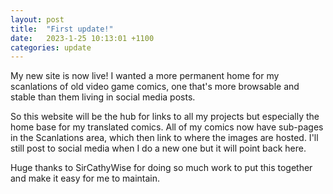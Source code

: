 ```yaml
---
layout: post
title:  "First update!"
date:   2023-1-25 10:13:01 +1100
categories: update
---
```

My new site is now live! I wanted a more permanent home for my scanlations of old video game comics, one that's more browsable and stable than them living in social media posts.

So this website will be the hub for links to all my projects but especially the home base for my translated comics. All of my comics now have sub-pages in the Scanlations area, which then link to where the images are hosted. I'll still post to social media when I do a new one but it will point back here.

Huge thanks to SirCathyWise for doing so much work to put this together and make it easy for me to maintain.